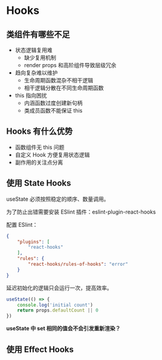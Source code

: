 # Hooks

## 类组件有哪些不足

- 状态逻辑复用难
  - 缺少复用机制
  - render props 和高阶组件导致层级冗余
- 趋向复杂难以维护
  - 生命周期函数混杂不相干逻辑
  - 相干逻辑分散在不同生命周期函数
- this 指向困扰
  - 内涵函数过度创建新句柄
  - 类成员函数不能保证 this

## Hooks 有什么优势

- 函数组件无 this 问题
- 自定义 Hook 方便复用状态逻辑
- 副作用的关注点分离

## 使用 State Hooks

useState 必须按照稳定的顺序、数量调用。  

为了防止出错需要安装 ESlint 插件：eslint-plugin-react-hooks  

配置 ESlint：

```json
{
	"plugins": [
		"react-hooks"
	],
	"rules": {
		"react-hooks/rules-of-hooks": "error"
	}
}
```

延迟初始化的逻辑只会运行一次，提高效率。

```js
useState(() => {
	console.log('initial count')
	return props.defaultCount || 0
})
```

**useState 中 set 相同的值会不会引发重新渲染？**

## 使用 Effect Hooks